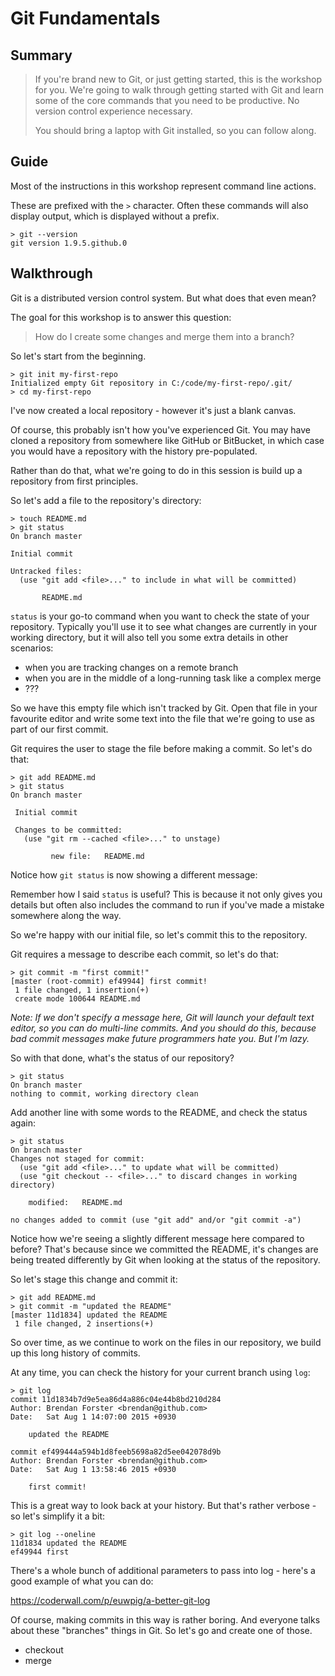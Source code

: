 # Git Fundamentals

## Summary

> If you're brand new to Git, or just getting started, this is the workshop for you. We're going to walk through getting started with Git and learn some of the core commands that you need to be productive. No version control experience necessary.
>
> You should bring a laptop with Git installed, so you can follow along.

## Guide

Most of the instructions in this workshop represent command line actions.

These are prefixed with the `>` character. Often these commands will also
display output, which is displayed without a prefix.

```
> git --version
git version 1.9.5.github.0
```

## Walkthrough

Git is a distributed version control system. But what does that even mean?

The goal for this workshop is to answer this question:

> How do I create some changes and merge them into a branch?

So let's start from the beginning.

```
> git init my-first-repo
Initialized empty Git repository in C:/code/my-first-repo/.git/
> cd my-first-repo
```

I've now created a local repository - however it's just a blank canvas.

Of course, this probably isn't how you've experienced Git. You may have cloned
a repository from somewhere like GitHub or BitBucket, in which case you would
have a repository with the history pre-populated.

Rather than do that, what we're going to do in this session is build up a
repository from first principles.

So let's add a file to the repository's directory:

```
> touch README.md
> git status
On branch master

Initial commit

Untracked files:
  (use "git add <file>..." to include in what will be committed)

       README.md
```

`status` is your go-to command when you want to check the state of your
repository. Typically you'll use it to see what changes are currently in your
working directory, but it will also tell you some extra details in other
scenarios:

 - when you are tracking changes on a remote branch
 - when you are in the middle of a long-running task like a complex merge
 - ???

So we have this empty file which isn't tracked by Git. Open that file in your
favourite editor and write some text into the file that we're going to use as
part of our first commit.

Git requires the user to stage the file before making a commit. So let's do that:

```
> git add README.md
> git status
On branch master

 Initial commit

 Changes to be committed:
   (use "git rm --cached <file>..." to unstage)

         new file:   README.md
```

Notice how `git status` is now showing a different message:

Remember how I said `status` is useful? This is because it not only gives you
details but often also includes the command to run if you've made a mistake
somewhere along the way.

So we're happy with our initial file, so let's commit this to the repository.

Git requires a message to describe each commit, so let's do that:

```
> git commit -m "first commit!"
[master (root-commit) ef49944] first commit!
 1 file changed, 1 insertion(+)
 create mode 100644 README.md
```

*Note: If we don't specify a message here, Git will launch your default text editor,
so you can do multi-line commits. And you should do this, because bad commit
messages make future programmers hate you. But I'm lazy.*

So with that done, what's the status of our repository?

```
> git status
On branch master
nothing to commit, working directory clean
```

Add another line with some words to the README, and check the status again:

```
> git status
On branch master
Changes not staged for commit:
  (use "git add <file>..." to update what will be committed)
  (use "git checkout -- <file>..." to discard changes in working directory)

	modified:   README.md

no changes added to commit (use "git add" and/or "git commit -a")
```

Notice how we're seeing a slightly different message here compared to before?
That's because since we committed the README, it's changes are being treated
differently by Git when looking at the status of the repository.

So let's stage this change and commit it:

```
> git add README.md
> git commit -m "updated the README"
[master 11d1834] updated the README
 1 file changed, 2 insertions(+)
```

So over time, as we continue to work on the files in our repository, we build up this long history of commits.

At any time, you can check the history for your current branch using `log`:

```
> git log
commit 11d1834b7d9e5ea86d4a886c04e44b8bd210d284
Author: Brendan Forster <brendan@github.com>
Date:   Sat Aug 1 14:07:00 2015 +0930

    updated the README

commit ef499444a594b1d8feeb5698a82d5ee042078d9b
Author: Brendan Forster <brendan@github.com>
Date:   Sat Aug 1 13:58:46 2015 +0930

    first commit!
```

This is a great way to look back at your history. But that's rather verbose - so let's simplify it a bit:

```
> git log --oneline
11d1834 updated the README
ef49944 first
```

There's a whole bunch of additional parameters to pass into log - here's a good example of what you can do:

https://coderwall.com/p/euwpig/a-better-git-log

Of course, making commits in this way is rather boring. And everyone talks about these "branches" things in Git. So let's go and create one of those.




 - checkout
 - merge
